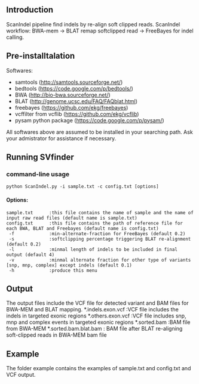Introduction
------------
ScanIndel pipeline find indels by re-align soft clipped reads. ScanIndel workflow: BWA-mem -> BLAT remap softclipped read -> FreeBayes for indel calling.

Pre-installtalation
-------------------
Softwares:
* samtools (http://samtools.sourceforge.net/)
* bedtools (https://code.google.com/p/bedtools/)
* BWA (http://bio-bwa.sourceforge.net/) 
* BLAT (http://genome.ucsc.edu/FAQ/FAQblat.html)
* freebayes (https://github.com/ekg/freebayes)
* vcffilter from vcflib (https://github.com/ekg/vcflib) 
* pysam python package (https://code.google.com/p/pysam/)

All softwares above are assumed to be installed in your searching path. Ask your admistrator for assistance if necessary.

Running SVfinder
----------------
### command-line usage
	python ScanIndel.py -i sample.txt -c config.txt [options]
#### Options:
	sample.txt    	:this file contains the name of sample and the name of input raw read files (default name is sample.txt)
	config.txt    	:this file contains the path of reference file for each BWA, BLAT and Freebayes (default name is config.txt)
	 -f				:min-alternate-fraction for FreeBayes (default 0.2)
	 -s  			:softclipping percentage triggering BLAT re-alignment (default 0.2)
	 -l  			:minmal length of indels to be included in final output (default 4)
	 -v  			:minmal alternate fraction for other type of variants [snp, mnp, complex] except indels (default 0.1)
	 -h  			:produce this menu

Output
-------------
The output files include the VCF file for detected variant and BAM files for BWA-MEM and BLAT mapping. 
    *.indels.exon.vcf	:VCF file includes the indels in targeted exonic regions
	*.others.exon.vcf	:VCF file includes snp, mnp and complex events in targeted exonic regions
	*.sorted.bam		:BAM file from BWA-MEM
	*.sorted.bam.blat.bam : BAM file after BLAT re-aligning soft-clipped reads in BWA-MEM bam file

Example
-------------
The folder example contains the examples of sample.txt and config.txt and VCF output.

